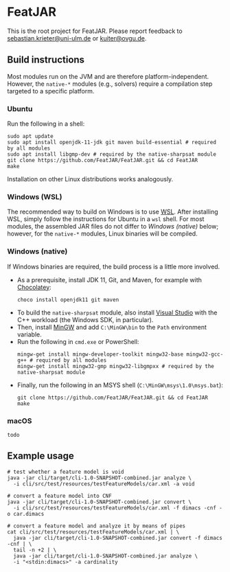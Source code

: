 # FeatJAR

This is the root project for FeatJAR.
Please report feedback to sebastian.krieter@uni-ulm.de or kuiter@ovgu.de.

## Build instructions

Most modules run on the JVM and are therefore platform-independent.
However, the `native-*` modules (e.g., solvers) require a compilation step targeted to a specific platform.

### Ubuntu

Run the following in a shell:

```
sudo apt update
sudo apt install openjdk-11-jdk git maven build-essential # required by all modules
sudo apt install libgmp-dev # required by the native-sharpsat module
git clone https://github.com/FeatJAR/FeatJAR.git && cd FeatJAR
make
```

Installation on other Linux distributions works analogously.

### Windows (WSL)

The recommended way to build on Windows is to use [WSL](https://docs.microsoft.com/en-us/windows/wsl/install).
After installing WSL, simply follow the instructions for Ubuntu in a `wsl` shell.
For most modules, the assembled JAR files do not differ to *Windows (native)* below; however, for the `native-*` modules, Linux binaries will be compiled.
   
### Windows (native)

If Windows binaries are required, the build process is a little more involved.

* As a prerequisite, install JDK 11, Git, and Maven, for example with [Chocolatey](https://chocolatey.org/install):
  ```
  choco install openjdk11 git maven
  ```
* To build the `native-sharpsat` module, also install [Visual Studio](https://visualstudio.microsoft.com/downloads/) with the C++ workload (the Windows SDK, in particular).
* Then, install [MinGW](https://sourceforge.net/projects/mingw/files/Installer/mingw-get-setup.exe/download) and add `C:\MinGW\bin` to the `Path` environment variable.
* Run the following in `cmd.exe` or PowerShell:
   ```
   mingw-get install mingw-developer-toolkit mingw32-base mingw32-gcc-g++ # required by all modules
   mingw-get install mingw32-gmp mingw32-libgmpxx # required by the native-sharpsat module
   ```
* Finally, run the following in an MSYS shell (`C:\MinGW\msys\1.0\msys.bat`):
   ```
   git clone https://github.com/FeatJAR/FeatJAR.git && cd FeatJAR
   make
   ```
   
### macOS

`todo`

## Example usage

```
# test whether a feature model is void
java -jar cli/target/cli-1.0-SNAPSHOT-combined.jar analyze \
  -i cli/src/test/resources/testFeatureModels/car.xml -a void

# convert a feature model into CNF
java -jar cli/target/cli-1.0-SNAPSHOT-combined.jar convert \
  -i cli/src/test/resources/testFeatureModels/car.xml -f dimacs -cnf -o car.dimacs

# convert a feature model and analyze it by means of pipes
cat cli/src/test/resources/testFeatureModels/car.xml | \
  java -jar cli/target/cli-1.0-SNAPSHOT-combined.jar convert -f dimacs -cnf | \
  tail -n +2 | \
  java -jar cli/target/cli-1.0-SNAPSHOT-combined.jar analyze \
  -i "<stdin:dimacs>" -a cardinality
```
